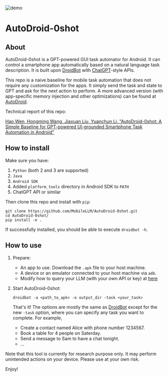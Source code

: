 ![demo](droidbot/resources/dummy_documents/DroidBot-GPT-demo.gif)

# AutoDroid-0shot

## About

AutoDroid-0shot is a GPT-powered GUI task automator for Android.
It can control a smartphone app automatically based on a natural language task description.
It is built upon [DroidBot](https://github.com/honeynet/droidbot) with [ChatGPT](https://chat.openai.com/)-style APIs.

This repo is a naive baseline for mobile task automation that does not require any customization for the apps. It simply send the task and state to GPT and ask for the next action to perform.
A more advanced version (with app-specific memory injection and other optimizations) can be found at [AutoDroid](https://github.com/MobileLLM/AutoDroid).

Technical report of this repo:

[Hao Wen, Hongming Wang, Jiaxuan Liu, Yuanchun Li. "AutoDroid-0shot: A Simple Baseline for GPT-powered UI-grounded Smartphone Task Automation in Android"](https://arxiv.org/abs/2304.07061)


## How to install

Make sure you have:

1. `Python` (both 2 and 3 are supported)
2. `Java`
3. `Android SDK`
4. Added `platform_tools` directory in Android SDK to `PATH`
5. ChatGPT API or similar

Then clone this repo and install with `pip`:

```shell
git clone https://github.com/MobileLLM/AutoDroid-0shot.git
cd AutoDroid-0shot/
pip install -e .
```

If successfully installed, you should be able to execute `droidbot -h`.

## How to use

1. Prepare:

    + An app to use. Download the `.apk` file to your host machine.
    + A device or an emulator connected to your host machine via `adb`.
    + Modify how to query your LLM (with your own API or key) at [here](https://github.com/MobileLLM/DroidBot-GPT/blob/09c0d5d380c508f244321e236edb5697c59983e3/droidbot/input_policy.py#L740C6-L740C6)

2. Start AutoDroid-0shot:

    ```
    droidbot -a <path_to_apk> -o output_dir -task <your_task>
    ```
    That's it! The options are mostly the same as [DroidBot](https://github.com/honeynet/droidbot) except for the new `-task` option, where you can specify any task you want to complete. For example,

    - Create a contact named Alice with phone number 1234567.
    - Book a table for 4 people on Saterday.
    - Send a message to Sam to have a chat tonight.
    - ...

Note that this tool is currently for research purpose only. It may perform unintended actions on your device. Please use at your own risk.

Enjoy!

